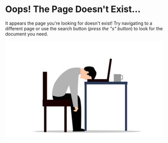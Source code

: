 <!-- markdownlint-disable -->

# Oops! The Page Doesn't Exist...

<!-- markdownlint-restore -->

It appears the page you're looking for doesn't exist! Try navigating to a
different page or use the search button (_press the "s" button_) to look for the
document you need.

![Custom 404 Page](images/employee-6038877.svg)
